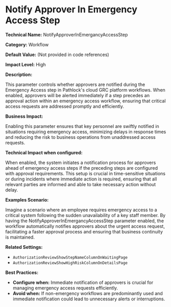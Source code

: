 # Notify Approver In Emergency Access Step

**Technical Name:** NotifyApproverInEmergancyAccessStep

**Category:** Workflow

**Default Value:** (Not provided in code references)

**Impact Level:** High

**Description:**

This parameter controls whether approvers are notified during the Emergency Access step in Pathlock's cloud GRC platform workflows. When enabled, approvers will be alerted immediately if a step precedes an approval action within an emergency access workflow, ensuring that critical access requests are addressed promptly and efficiently.

**Business Impact:**

Enabling this parameter ensures that key personnel are swiftly notified in situations requiring emergency access, minimizing delays in response times and reducing the risk to business operations from unaddressed access requests.

**Technical Impact when configured:**

When enabled, the system initiates a notification process for approvers ahead of emergency access steps if the preceding steps are configured with approval requirements. This setup is crucial in time-sensitive situations or during incidents where immediate action is required, ensuring that all relevant parties are informed and able to take necessary action without delay.

**Examples Scenario:**

Imagine a scenario where an employee requires emergency access to a critical system following the sudden unavailability of a key staff member. By having the NotifyApproverInEmergancyAccessStep parameter enabled, the workflow automatically notifies approvers about the urgent access request, facilitating a faster approval process and ensuring that business continuity is maintained.

**Related Settings:** 

- `AuthorizationReviewShowStepNameColumnOnWaitingPage`
- `AuthorizationReviewShowHighRiskColumnOnDetailsPage`

**Best Practices:** 

- **Configure when:** Immediate notification of approvers is crucial for managing emergency access requests efficiently.
- **Avoid when:** If non-emergency workflows are predominantly used and immediate notification could lead to unnecessary alerts or interruptions.